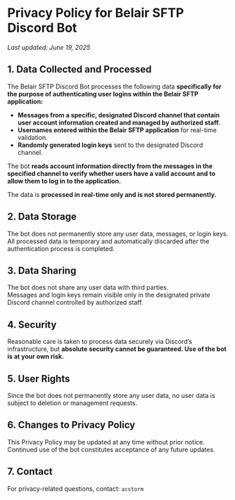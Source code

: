 # Privacy Policy for Belair SFTP Discord Bot

_Last updated: June 19, 2025_

## 1. Data Collected and Processed
The Belair SFTP Discord Bot processes the following data **specifically for the purpose of authenticating user logins within the Belair SFTP application:**

- **Messages from a specific, designated Discord channel that contain user account information created and managed by authorized staff.**  
- **Usernames entered within the Belair SFTP application** for real-time validation.
- **Randomly generated login keys** sent to the designated Discord channel.

The bot **reads account information directly from the messages in the specified channel to verify whether users have a valid account and to allow them to log in to the application.**

The data is **processed in real-time only and is not stored permanently.**

## 2. Data Storage
The bot does not permanently store any user data, messages, or login keys.  
All processed data is temporary and automatically discarded after the authentication process is completed.

## 3. Data Sharing
The bot does not share any user data with third parties.  
Messages and login keys remain visible only in the designated private Discord channel controlled by authorized staff.

## 4. Security
Reasonable care is taken to process data securely via Discord’s infrastructure, but **absolute security cannot be guaranteed. Use of the bot is at your own risk.**

## 5. User Rights
Since the bot does not permanently store any user data, no user data is subject to deletion or management requests.

## 6. Changes to Privacy Policy
This Privacy Policy may be updated at any time without prior notice. Continued use of the bot constitutes acceptance of any future updates.

## 7. Contact
For privacy-related questions, contact: `acstorm`
